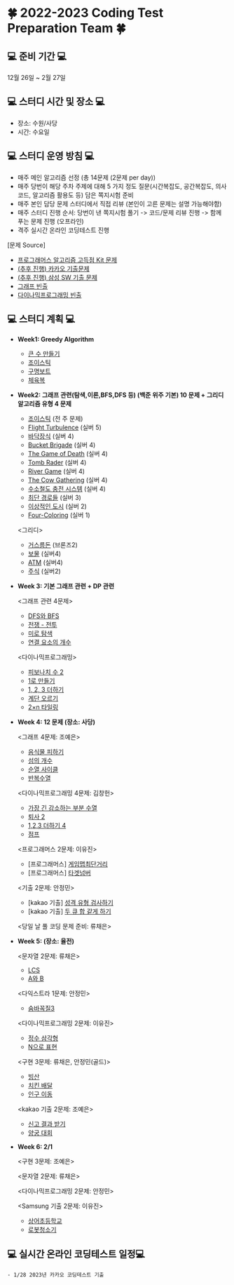 # 🍀 2022-2023 Coding Test Preparation Team 🍀

## 💻 준비 기간 💻
12월 26일 ~ 2월 27일

## 💻 스터디 시간 및 장소 💻
- 장소: 수원/사당
- 시간: 수요일

## 💻 스터디 운영 방침 💻
- 매주 메인 알고리즘 선정 (총 14문제 (2문제 per day))
- 매주 당번이 해당 주차 주제에 대해 5 가지 정도 질문(시간복잡도, 공간복잡도, 의사코드, 알고리즘 활용도 등) 담은 쪽지시험 준비
- 매주 본인 담당 문제 스터디에서 직접 리뷰 (본인이 고른 문제는 설명 가능해야함)
- 매주 스터디 진행 순서: 당번이 낸 쪽지시험 풀기 -> 코드/문제 리뷰 진행 -> 함께 푸는 문제 진행 (오프라인)
- 격주 실시간 온라인 코딩테스트 진행 

[문제 Source]
- [프로그래머스 알고리즘 고득점 Kit 문제](https://school.programmers.co.kr/learn/challenges?tab=algorithm_practice_kit)
- [(추후 진행) 카카오 기출문제](https://school.programmers.co.kr/learn/challenges?order=acceptance_asc&page=1&partIds=31236%2C25448%2C22586%2C20069%2C17214)
- [(추후 진행) 삼성 SW 기출 문제](https://www.acmicpc.net/workbook/view/1152)
- [그래프 빈출](https://it-college-diary.tistory.com/entry/BFS-DFS-%EA%B0%9C%EB%85%90-%EC%B6%94%EC%B2%9C%EB%AC%B8%EC%A0%9C)
- [다이나믹프로그래밍 빈출](https://won-percent.tistory.com/3)

## 💻 스터디 계획 💻

- **Week1: Greedy Algorithm**
    - [큰 수 만들기](https://school.programmers.co.kr/learn/courses/30/lessons/42883) 
    - [조이스틱](https://school.programmers.co.kr/learn/courses/30/lessons/42860)
    - [구명보트](https://school.programmers.co.kr/learn/courses/30/lessons/42885) 
    - [체육복](https://school.programmers.co.kr/learn/courses/30/lessons/42862)
 
- **Week2: 그래프 관련(탐색,이론,BFS,DFS 등) (백준 위주 기본) 10 문제 + 그리디 알고리즘 유형 4 문제**
    - [조이스틱](https://school.programmers.co.kr/learn/courses/30/lessons/42860) (전 주 문제)
    - [Flight Turbulence](https://www.acmicpc.net/problem/17848) (실버 5)
    - [바닥장식](https://www.acmicpc.net/problem/1388) (실버 4)
    - [Bucket Brigade](https://www.acmicpc.net/problem/17198) (실버 4)
    - [The Game of Death](https://www.acmicpc.net/problem/11558) (실버 4)
    - [Tomb Rader](https://www.acmicpc.net/problem/18535) (실버 4)
    - [River Game](https://www.acmicpc.net/problem/18304) (실버 4)
    - [The Cow Gathering](https://www.acmicpc.net/problem/16762) (실버 4)
    - [수소철도 충전 시스템](https://www.acmicpc.net/problem/25316) (실버 4)
    - [최단 경로들](https://www.acmicpc.net/problem/5250) (실버 3)
    - [이상적인 도시](https://www.acmicpc.net/problem/5813) (실버 2)
    - [Four-Coloring](https://www.acmicpc.net/problem/16746) (실버 1)
   
    <그리디>
    - [거스름돈](https://www.acmicpc.net/problem/5585) (브론즈2)
    - [보물](https://www.acmicpc.net/problem/1026) (실버4)
    - [ATM](https://www.acmicpc.net/problem/11399) (실버4)
    - [주식](https://www.acmicpc.net/problem/11501) (실버2)
     
- **Week 3: 기본 그래프 관련 + DP 관련**

    <그래프 관련 4문제>
    - [DFS와 BFS](https://www.acmicpc.net/problem/1260)
    - [전쟁 - 전투](https://www.acmicpc.net/problem/1303)
    - [미로 탐색](https://www.acmicpc.net/problem/2178)
    - [연결 요소의 개수](https://www.acmicpc.net/problem/11724)
    
    <다이나믹프로그래밍>
    - [피보나치 수 2](https://www.acmicpc.net/problem/2748)
    - [1로 만들기](https://www.acmicpc.net/problem/1463)
    - [1, 2, 3 더하기](https://www.acmicpc.net/problem/9095)
    - [계단 오르기](https://www.acmicpc.net/problem/2579)
    - [2×n 타일링](https://www.acmicpc.net/problem/11726)
  
- **Week 4: 12 문제 (장소: 사당)**

    <그래프 4문제: 조예은>
    - [음식물 피하기](https://www.acmicpc.net/problem/1743)
    - [섬의 개수](https://www.acmicpc.net/problem/4963)
    - [순열 사이클](https://www.acmicpc.net/problem/10451)
    - [반복수열](https://www.acmicpc.net/problem/2331)
    
    <다이나믹프로그래밍 4문제: 김창헌>
    - [가장 긴 감소하는 부분 수열](https://www.acmicpc.net/problem/11722)
    - [퇴사 2](https://www.acmicpc.net/problem/15486)
    - [1,2,3 더하기 4](https://www.acmicpc.net/problem/15989)
    - [점프](https://www.acmicpc.net/problem/1890)
    
    <프로그래머스 2문제: 이유진>
    - [프로그래머스] [게임맵최단거리](https://school.programmers.co.kr/learn/courses/30/lessons/1844)
    - [프로그래머스] [타겟넘버](https://school.programmers.co.kr/learn/courses/30/lessons/43165)
    
    <기출 2문제: 안정민>
    - [kakao 기출] [성격 유형 검사하기](https://school.programmers.co.kr/learn/courses/30/lessons/118666)
    - [kakao 기출] [두 큐 합 같게 하기](https://school.programmers.co.kr/learn/courses/30/lessons/118667)
    
    <당일 날 풀 코딩 문제 준비: 류채은>
    
- **Week 5: (장소: 율전)**

    <문자열 2문제: 류채은>
    - [LCS](https://www.acmicpc.net/problem/9251)
    - [A와 B](https://www.acmicpc.net/problem/12904)
    
    <다익스트라 1문제: 안정민>
    - [숨바꼭질3](https://www.acmicpc.net/problem/13549)
    
    <다이나믹프로그래밍 2문제: 이유진>
    - [정수 삼각형](https://www.acmicpc.net/problem/1932)
    - [N으로 표현](https://school.programmers.co.kr/learn/courses/30/lessons/42895)
    
    <구현 3문제: 류채은, 안정민(골드)>
    - [빙산](https://www.acmicpc.net/problem/2573)
    - [치킨 배달](https://www.acmicpc.net/problem/15686)
    - [인구 이동](https://www.acmicpc.net/problem/16234)
    
    <kakao 기출 2문제: 조예은>
    - [신고 결과 받기](https://school.programmers.co.kr/learn/courses/30/lessons/92334)
    - [양궁 대회](https://school.programmers.co.kr/learn/courses/30/lessons/92342)
 
- **Week 6: 2/1**

    <구현 3문제: 조예은>
    
    <문자열 2문제: 류채은>
    
    <다이나믹프로그래밍 2문제: 안정민>
    
    <Samsung 기출 2문제: 이유진>
    - [상어초등학교](https://www.acmicpc.net/problem/21608)
    - [로봇청소기](https://www.acmicpc.net/problem/14503)
## 💻 실시간 온라인 코딩테스트 일정💻
    - 1/28 2023년 카카오 코딩테스트 기출
